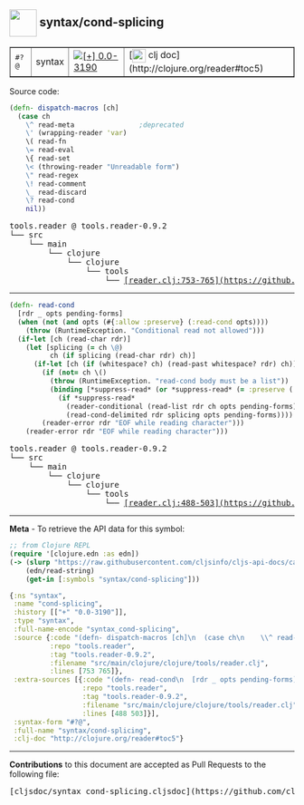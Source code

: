## <img width="48px" valign="middle" src="http://i.imgur.com/Hi20huC.png"> syntax/cond-splicing

 <table border="1">
<tr>
<td><samp>#?@</samp></td>
<td>syntax</td>
<td><a href="https://github.com/cljsinfo/cljs-api-docs/tree/0.0-3190"><img valign="middle" alt="[+] 0.0-3190" src="https://img.shields.io/badge/+-0.0--3190-lightgrey.svg"></a> </td>
<td>
[<img height="24px" valign="middle" src="http://i.imgur.com/1GjPKvB.png"> clj doc](http://clojure.org/reader#toc5)
</td>
</tr>
</table>






Source code:

```clj
(defn- dispatch-macros [ch]
  (case ch
    \^ read-meta                ;deprecated
    \' (wrapping-reader 'var)
    \( read-fn
    \= read-eval
    \{ read-set
    \< (throwing-reader "Unreadable form")
    \" read-regex
    \! read-comment
    \_ read-discard
    \? read-cond
    nil))
```

 <pre>
tools.reader @ tools.reader-0.9.2
└── src
    └── main
        └── clojure
            └── clojure
                └── tools
                    └── <ins>[reader.clj:753-765](https://github.com/clojure/tools.reader/blob/tools.reader-0.9.2/src/main/clojure/clojure/tools/reader.clj#L753-L765)</ins>
</pre>


---

```clj
(defn- read-cond
  [rdr _ opts pending-forms]
  (when (not (and opts (#{:allow :preserve} (:read-cond opts))))
    (throw (RuntimeException. "Conditional read not allowed")))
  (if-let [ch (read-char rdr)]
    (let [splicing (= ch \@)
          ch (if splicing (read-char rdr) ch)]
      (if-let [ch (if (whitespace? ch) (read-past whitespace? rdr) ch)]
        (if (not= ch \()
          (throw (RuntimeException. "read-cond body must be a list"))
          (binding [*suppress-read* (or *suppress-read* (= :preserve (:read-cond opts)))]
            (if *suppress-read*
              (reader-conditional (read-list rdr ch opts pending-forms) splicing)
              (read-cond-delimited rdr splicing opts pending-forms))))
        (reader-error rdr "EOF while reading character")))
    (reader-error rdr "EOF while reading character")))
```

 <pre>
tools.reader @ tools.reader-0.9.2
└── src
    └── main
        └── clojure
            └── clojure
                └── tools
                    └── <ins>[reader.clj:488-503](https://github.com/clojure/tools.reader/blob/tools.reader-0.9.2/src/main/clojure/clojure/tools/reader.clj#L488-L503)</ins>
</pre>

---

__Meta__ - To retrieve the API data for this symbol:

```clj
;; from Clojure REPL
(require '[clojure.edn :as edn])
(-> (slurp "https://raw.githubusercontent.com/cljsinfo/cljs-api-docs/catalog/cljs-api.edn")
    (edn/read-string)
    (get-in [:symbols "syntax/cond-splicing"]))
```

```clj
{:ns "syntax",
 :name "cond-splicing",
 :history [["+" "0.0-3190"]],
 :type "syntax",
 :full-name-encode "syntax_cond-splicing",
 :source {:code "(defn- dispatch-macros [ch]\n  (case ch\n    \\^ read-meta                ;deprecated\n    \\' (wrapping-reader 'var)\n    \\( read-fn\n    \\= read-eval\n    \\{ read-set\n    \\< (throwing-reader \"Unreadable form\")\n    \\\" read-regex\n    \\! read-comment\n    \\_ read-discard\n    \\? read-cond\n    nil))",
          :repo "tools.reader",
          :tag "tools.reader-0.9.2",
          :filename "src/main/clojure/clojure/tools/reader.clj",
          :lines [753 765]},
 :extra-sources [{:code "(defn- read-cond\n  [rdr _ opts pending-forms]\n  (when (not (and opts (#{:allow :preserve} (:read-cond opts))))\n    (throw (RuntimeException. \"Conditional read not allowed\")))\n  (if-let [ch (read-char rdr)]\n    (let [splicing (= ch \\@)\n          ch (if splicing (read-char rdr) ch)]\n      (if-let [ch (if (whitespace? ch) (read-past whitespace? rdr) ch)]\n        (if (not= ch \\()\n          (throw (RuntimeException. \"read-cond body must be a list\"))\n          (binding [*suppress-read* (or *suppress-read* (= :preserve (:read-cond opts)))]\n            (if *suppress-read*\n              (reader-conditional (read-list rdr ch opts pending-forms) splicing)\n              (read-cond-delimited rdr splicing opts pending-forms))))\n        (reader-error rdr \"EOF while reading character\")))\n    (reader-error rdr \"EOF while reading character\")))",
                  :repo "tools.reader",
                  :tag "tools.reader-0.9.2",
                  :filename "src/main/clojure/clojure/tools/reader.clj",
                  :lines [488 503]}],
 :syntax-form "#?@",
 :full-name "syntax/cond-splicing",
 :clj-doc "http://clojure.org/reader#toc5"}

```

---

__Contributions__ to this document are accepted as Pull Requests to the following file:

 <pre>
[cljsdoc/syntax_cond-splicing.cljsdoc](https://github.com/cljsinfo/cljs-api-docs/blob/master/cljsdoc/syntax_cond-splicing.cljsdoc)
</pre>

